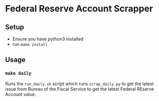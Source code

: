 # Federal Reserve Account Scrapper

## Setup
- Ensure you have python3 installed
- run `make install`

## Usage

### `make daily`
Runs the `run_daily.sh` script which runs `scrap_daily.py` to get the latest issue from Bureau of the Fiscal Service to get the latest Federal REserve Account value.

